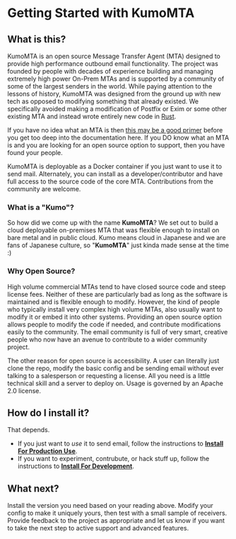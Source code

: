 # Getting Started with KumoMTA


## What is this?

KumoMTA is an open source Message Transfer Agent (MTA) designed to provide high performance outbound email functionality. The project was founded by people with decades of experience building and managing extremely high power On-Prem MTAs and is supported by a community of some of the largest senders in the world. While paying attention to the lessons of history, KumoMTA was designed from the ground up with new tech as opposed to modifying something that already existed.  We specifically avoided making a modification of Postfix or Exim or some other existing MTA and instead wrote entirely new code in [Rust](https://www.rust-lang.org/).

If you have no idea what an MTA is then [this may be a good primer](https://en.wikipedia.org/wiki/Message_transfer_agent) before you get too deep into the documentation here.  If you DO know what an MTA is and you are looking for an open source option to support, then you have found your people.

KumoMTA is deployable as a Docker container if you just want to use it to send mail.  Alternately, you can install as a developer/contributor and have full access to the source code of the core MTA.  Contributions from the community are welcome.

### What is a "Kumo"?
So how did we come up with the name **KumoMTA**?  We set out to build a cloud deployable on-premises MTA that was flexible enough to install on bare metal and in public cloud.  Kumo means cloud in Japanese and we are fans of Japanese culture, so "**KumoMTA**" just kinda made sense at the time :) 

### Why Open Source?
High volume commercial MTAs tend to have closed source code and steep license fees. Neither of these are particularly bad as long as the software is maintained and is flexible enough to modify.  However, the kind of people who typically install very complex high volume MTAs, also usually want to modify it or embed it into other systems.  Providing an open source option allows people to modify the code if needed, and contribute modifications easily to the community.  The email community is full of very smart, creative people who now have an avenue to contribute to a wider community project.

The other reason for open source is accessibility. A user can literally just clone the repo, modify the basic config and be sending email without ever talking to a salesperson or requesting a license. All you need is a little technical skill and a server to deploy on.  Usage is governed by an Apache 2.0 license.

## How do I install it?
That depends.  
 - If you just want to _use_ it to send email, follow the instructions to [**Install For Production Use**](./subs/install_for_production_use.md).
 - If you want to experiment, contrubute, or hack stuff up, follow the instructions to [**Install For Development**](./subs/install_for_development.md).

## What next?
Install the version you need based on your reading above.  Modify your config to make it uniquely yours, then test with a small sample of receivers.
Provide feedback to the project as appropriate and let us know if you want to take the next step to active support and advanced features.

